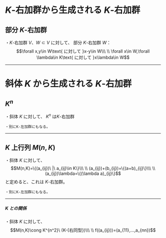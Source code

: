 

# $K$-右加群から生成される $K$-右加群

## 部分 $K$-右加群

・$K$-右加群 $V$、$W\subset V$ に対して、
部分 $K$-右加群 $W$：
$$\forall x,y\in W\text{ に対して }x-y\in W\\\ \\
\forall x\in W,\forall \lambda\in K\text{ に対して }x\lambda\in W$$

---

# 斜体 $K$ から生成される $K$-右加群

## $K^n$

・斜体 $K$ に対して、
$K^n$ は$K$-右加群

    ・別にK-左加群にもなる。

---

## $K$ 上行列 $M(n,K)$

・斜体 $K$ に対して、
$$M(n,K)=\{(a_{ij})\ |\ a_{ij}\in K\}\\\ \\
(a_{ij})+(b_{ij})=\{(a+b)_{ij}\}\\\ \\
(a_{ij})\lambda=\{(\lambda a)_{ij}\}$$と定めると、これは $K$-右加群。

    ・別にK-左加群にもなる。

---

##### $K$ との関係

・斜体 $K$ に対して、
$$M(n,K)\cong K^{n^2}\ (K-{右同型})\\\ \\
f((a_{ij}))=(a_{11},...,a_{nn})$$


